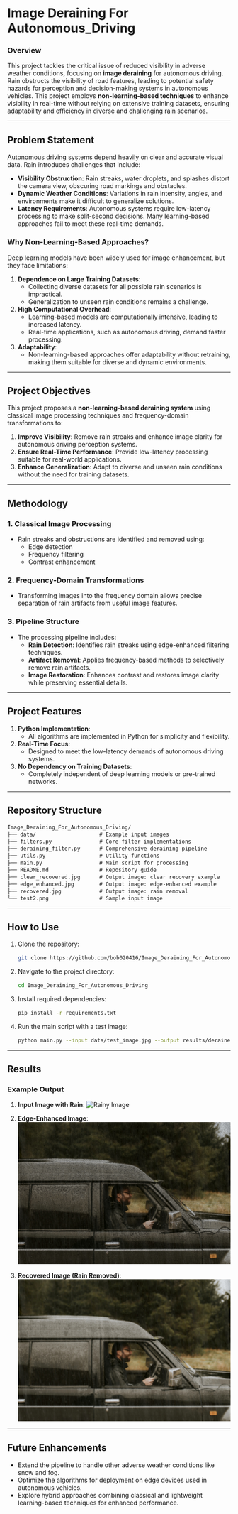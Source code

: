 # Image Deraining For Autonomous_Driving

### **Overview**

This project tackles the critical issue of reduced visibility in adverse weather conditions, focusing on **image deraining** for autonomous driving. Rain obstructs the visibility of road features, leading to potential safety hazards for perception and decision-making systems in autonomous vehicles. This project employs **non-learning-based techniques** to enhance visibility in real-time without relying on extensive training datasets, ensuring adaptability and efficiency in diverse and challenging rain scenarios.

---

## **Problem Statement**

Autonomous driving systems depend heavily on clear and accurate visual data. Rain introduces challenges that include:

- **Visibility Obstruction**: Rain streaks, water droplets, and splashes distort the camera view, obscuring road markings and obstacles.
- **Dynamic Weather Conditions**: Variations in rain intensity, angles, and environments make it difficult to generalize solutions.
- **Latency Requirements**: Autonomous systems require low-latency processing to make split-second decisions. Many learning-based approaches fail to meet these real-time demands.

### Why Non-Learning-Based Approaches?

Deep learning models have been widely used for image enhancement, but they face limitations:
1. **Dependence on Large Training Datasets**:
   - Collecting diverse datasets for all possible rain scenarios is impractical.
   - Generalization to unseen rain conditions remains a challenge.
2. **High Computational Overhead**:
   - Learning-based models are computationally intensive, leading to increased latency.
   - Real-time applications, such as autonomous driving, demand faster processing.
3. **Adaptability**:
   - Non-learning-based approaches offer adaptability without retraining, making them suitable for diverse and dynamic environments.

---

## **Project Objectives**

This project proposes a **non-learning-based deraining system** using classical image processing techniques and frequency-domain transformations to:
1. **Improve Visibility**: Remove rain streaks and enhance image clarity for autonomous driving perception systems.
2. **Ensure Real-Time Performance**: Provide low-latency processing suitable for real-world applications.
3. **Enhance Generalization**: Adapt to diverse and unseen rain conditions without the need for training datasets.

---

## **Methodology**

### 1. **Classical Image Processing**
- Rain streaks and obstructions are identified and removed using:
  - Edge detection
  - Frequency filtering
  - Contrast enhancement

### 2. **Frequency-Domain Transformations**
- Transforming images into the frequency domain allows precise separation of rain artifacts from useful image features.

### 3. **Pipeline Structure**
- The processing pipeline includes:
  - **Rain Detection**: Identifies rain streaks using edge-enhanced filtering techniques.
  - **Artifact Removal**: Applies frequency-based methods to selectively remove rain artifacts.
  - **Image Restoration**: Enhances contrast and restores image clarity while preserving essential details.

---

## **Project Features**

1. **Python Implementation**:
   - All algorithms are implemented in Python for simplicity and flexibility.
2. **Real-Time Focus**:
   - Designed to meet the low-latency demands of autonomous driving systems.
3. **No Dependency on Training Datasets**:
   - Completely independent of deep learning models or pre-trained networks.

---

## **Repository Structure**

```plaintext
Image_Deraining_For_Autonomous_Driving/
├── data/                    # Example input images
├── filters.py               # Core filter implementations
├── deraining_filter.py      # Comprehensive deraining pipeline
├── utils.py                 # Utility functions
├── main.py                  # Main script for processing
├── README.md                # Repository guide
├── clear_recovered.jpg      # Output image: clear recovery example
├── edge_enhanced.jpg        # Output image: edge-enhanced example
├── recovered.jpg            # Output image: rain removal
└── test2.png                # Sample input image
```

---

## **How to Use**

1. Clone the repository:
   ```bash
   git clone https://github.com/bob020416/Image_Deraining_For_Autonomous_Driving.git
   ```

2. Navigate to the project directory:
   ```bash
   cd Image_Deraining_For_Autonomous_Driving
   ```

3. Install required dependencies:
   ```bash
   pip install -r requirements.txt
   ```

4. Run the main script with a test image:
   ```bash
   python main.py --input data/test_image.jpg --output results/derained_image.jpg
   ```

---

## **Results**

### Example Output
1. **Input Image with Rain**:
   ![Rainy Image](man-driving-rain.jpg)

2. **Edge-Enhanced Image**:
   ![Edge Enhanced](edge_enhanced.jpg)

3. **Recovered Image (Rain Removed)**:
   ![Recovered](recovered.jpg)

---

## **Future Enhancements**

- Extend the pipeline to handle other adverse weather conditions like snow and fog.
- Optimize the algorithms for deployment on edge devices used in autonomous vehicles.
- Explore hybrid approaches combining classical and lightweight learning-based techniques for enhanced performance.


